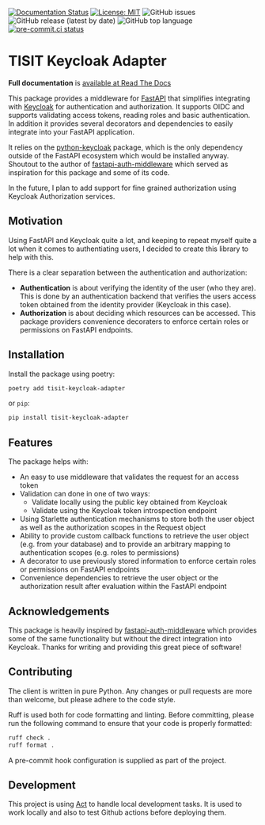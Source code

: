 [![Documentation Status](https://readthedocs.org/projects/tisit-keycloak-adapter/badge/?version=latest)](https://tisit-keycloak-adapter.readthedocs.io/en/latest/?badge=latest)
[![License: MIT](https://img.shields.io/badge/License-MIT-brightgreen.svg)](https://opensource.org/licenses/MIT)
![GitHub issues](https://img.shields.io/github/issues/tisit/tisit-keycloak-adapter)
![GitHub release (latest by date)](https://img.shields.io/github/v/release/tisit/tisit-keycloak-adapter)
![GitHub top language](https://img.shields.io/github/languages/top/tisit/tisit-keycloak-adapter)
[![pre-commit.ci status](https://results.pre-commit.ci/badge/github/tisit/tisit-keycloak-adapter/development.svg)](https://results.pre-commit.ci/latest/github/tisit/tisit-keycloak-adapter/development)


# TISIT Keycloak Adapter

**Full documentation** is [available at Read The Docs](https://tisit-keycloak-adapter.readthedocs.io/en/latest/)

This package provides a middleware for [FastAPI](http://fastapi.tiangolo.com)  that
simplifies integrating with [Keycloak](http://keycloak.org) for
authentication and authorization. It supports OIDC and supports validating access
tokens, reading roles and basic authentication. In addition it provides several
decorators and dependencies to easily integrate into your FastAPI application.

It relies on the [python-keycloak](http://python-keycloak.readthedocs.io) package,
which is the only dependency outside of the FastAPI ecosystem which would be installed
anyway. Shoutout to the author of [fastapi-auth-middleware](https://github.com/code-specialist/fastapi-auth-middleware)
which served as inspiration for this package and some of its code.

In the future, I plan to add support for fine grained authorization using Keycloak
Authorization services.

## Motivation

Using FastAPI and Keycloak quite a lot, and keeping to repeat myself quite a lot when
it comes to authentiating users, I decided to create this library to help with this.

There is a clear separation between the authentication and authorization:

- **Authentication** is about verifying the identity of the user
  (who they are). This is done by an authentication backend
  that verifies the users access token obtained from the
  identity provider (Keycloak in this case).
- **Authorization** is about deciding which resources can be
  accessed. This package providers convenience decoraters to
  enforce certain roles or permissions on FastAPI endpoints.

## Installation

Install the package using poetry:

```bash
poetry add tisit-keycloak-adapter
```

or `pip`:

```bash
pip install tisit-keycloak-adapter
```

## Features

The package helps with:

* An easy to use middleware that validates the request for an access token
* Validation can done in one of two ways:
   * Validate locally using the public key obtained from Keycloak
   * Validate using the Keycloak token introspection endpoint
* Using Starlette authentication mechanisms to store both the user object as well as the authorization scopes in the Request object
* Ability to provide custom callback functions to retrieve the user object (e.g. from your database) and to provide an arbitrary mapping to authentication scopes (e.g. roles to permissions)
* A decorator to use previously stored information to enforce certain roles or permissions on FastAPI endpoints
* Convenience dependencies to retrieve the user object or the authorization result after evaluation within the FastAPI endpoint

## Acknowledgements

This package is heavily inspired by [fastapi-auth-middleware](https://github.com/code-specialist/fastapi-auth-middleware)
which provides some of the same functionality but without the direct integration
into Keycloak. Thanks for writing and providing this great piece of software!

## Contributing

The client is written in pure Python.
Any changes or pull requests are more than welcome, but please adhere to the code style.

Ruff is used both for code formatting and linting. Before committing, please run the following command to ensure
that your code is properly formatted:

```bash
ruff check .
ruff format .
```

A pre-commit hook configuration is supplied as part of the project.

## Development

This project is using [Act](https://github.com/nektos/act) to handle local development tasks. It is used
to work locally and also to test Github actions before deploying them.
